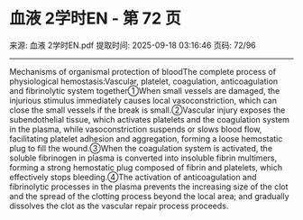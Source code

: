 # 血液 2学时EN - 第 72 页

来源: 血液 2学时EN.pdf
提取时间: 2025-09-18 03:16:46
页码: 72/96

---

Mechanisms of organismal protection of bloodThe complete process of physiological hemostasis:Vascular, platelet, coagulation, anticoagulation and fibrinolytic system together①When small vessels are damaged, the injurious stimulus immediately causes local vasoconstriction, which can close the small vessels if the break is small.②Vascular injury exposes the subendothelial tissue, which activates platelets and the coagulation system in the plasma, while vasoconstriction suspends or slows blood flow, facilitating platelet adhesion and aggregation, forming a loose hemostatic plug to fill the wound.③When the coagulation system is activated, the soluble fibrinogen in plasma is converted into insoluble fibrin multimers, forming a strong hemostatic plug composed of fibrin and platelets, which effectively stops bleeding.④The activation of anticoagulation and fibrinolytic processes in the plasma prevents the increasing size of the clot and the spread of the clotting process beyond the local area; and gradually dissolves the clot as the vascular repair process proceeds.